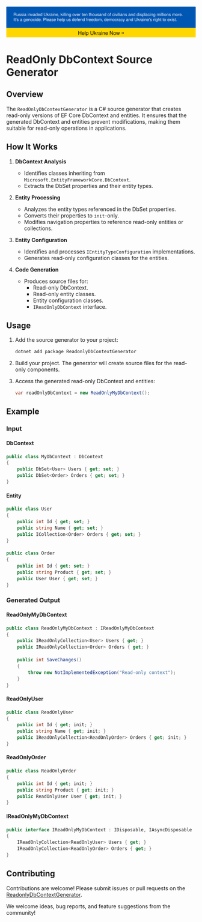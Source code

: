 [![Stand With Ukraine](https://raw.githubusercontent.com/vshymanskyy/StandWithUkraine/main/banner2-direct.svg)](https://stand-with-ukraine.pp.ua)

# ReadOnly DbContext Source Generator

## Overview

The `ReadOnlyDbContextGenerator` is a C# source generator that creates read-only versions of EF Core DbContext and entities. It ensures that the generated DbContext and entities prevent modifications, making them suitable for read-only operations in applications.

## How It Works

1. **DbContext Analysis**
   - Identifies classes inheriting from `Microsoft.EntityFrameworkCore.DbContext`.
   - Extracts the DbSet properties and their entity types.

2. **Entity Processing**
   - Analyzes the entity types referenced in the DbSet properties.
   - Converts their properties to `init`-only.
   - Modifies navigation properties to reference read-only entities or collections.

3. **Entity Configuration**
   - Identifies and processes `IEntityTypeConfiguration` implementations.
   - Generates read-only configuration classes for the entities.

4. **Code Generation**
   - Produces source files for:
     - Read-only DbContext.
     - Read-only entity classes.
     - Entity configuration classes.
     - `IReadOnlyDbContext` interface.

## Usage

1. Add the source generator to your project:

   ```bash
   dotnet add package ReadonlyDbContextGenerator
   ```

2. Build your project. The generator will create source files for the read-only components.

3. Access the generated read-only DbContext and entities:

   ```csharp
   var readOnlyDbContext = new ReadOnlyMyDbContext();
   ```

## Example

### Input

#### DbContext
```csharp
public class MyDbContext : DbContext
{
    public DbSet<User> Users { get; set; }
    public DbSet<Order> Orders { get; set; }
}
```

#### Entity
```csharp
public class User
{
    public int Id { get; set; }
    public string Name { get; set; }
    public ICollection<Order> Orders { get; set; }
}

public class Order
{
    public int Id { get; set; }
    public string Product { get; set; }
    public User User { get; set; }
}
```

### Generated Output

#### ReadOnlyMyDbContext
```csharp
public class ReadOnlyMyDbContext : IReadOnlyMyDbContext
{
    public IReadOnlyCollection<User> Users { get; }
    public IReadOnlyCollection<Order> Orders { get; }

    public int SaveChanges()
    {
        throw new NotImplementedException("Read-only context");
    }
}
```

#### ReadOnlyUser
```csharp
public class ReadOnlyUser
{
    public int Id { get; init; }
    public string Name { get; init; }
    public IReadOnlyCollection<ReadOnlyOrder> Orders { get; init; }
}
```

#### ReadOnlyOrder
```csharp
public class ReadOnlyOrder
{
    public int Id { get; init; }
    public string Product { get; init; }
    public ReadOnlyUser User { get; init; }
}
```

#### IReadOnlyMyDbContext
```csharp
public interface IReadOnlyMyDbContext : IDisposable, IAsyncDisposable
{
    IReadOnlyCollection<ReadOnlyUser> Users { get; }
    IReadOnlyCollection<ReadOnlyOrder> Orders { get; }
}
```

## Contributing

Contributions are welcome! Please submit issues or pull requests on the [ReadonlyDbContextGenerator](https://github.com/ycherkes/ReadonlyDbContextGenerator).

We welcome ideas, bug reports, and feature suggestions from the community!
